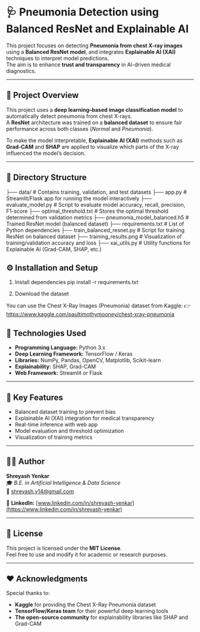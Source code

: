 # 🩺 Pneumonia Detection using Balanced ResNet and Explainable AI

This project focuses on detecting **Pneumonia from chest X-ray images** using a **Balanced ResNet model**, and integrates **Explainable AI (XAI)** techniques to interpret model predictions.  
The aim is to enhance **trust and transparency** in AI-driven medical diagnostics.

---

## 🧠 Project Overview

This project uses a **deep learning–based image classification model** to automatically detect pneumonia from chest X-rays.  
A **ResNet** architecture was trained on a **balanced dataset** to ensure fair performance across both classes (*Normal* and *Pneumonia*).  

To make the model interpretable, **Explainable AI (XAI)** methods such as **Grad-CAM** and **SHAP** are applied to visualize which parts of the X-ray influenced the model’s decision.

---

## 📁 Directory Structure

├── data/ # Contains training, validation, and test datasets
├── app.py # Streamlit/Flask app for running the model interactively
├── evaluate_model.py # Script to evaluate model accuracy, recall, precision, F1-score
├── optimal_threshold.txt # Stores the optimal threshold determined from validation metrics
├── pneumonia_model_balanced.h5 # Trained ResNet model (balanced dataset)
├── requirements.txt # List of Python dependencies
├── train_balanced_resnet.py # Script for training ResNet on balanced dataset
├── training_results.png # Visualization of training/validation accuracy and loss
├── xai_utils.py # Utility functions for Explainable AI (Grad-CAM, SHAP, etc.)

## ⚙️ Installation and Setup
1. Install dependencies
pip install -r requirements.txt

2. Download the dataset

You can use the Chest X-Ray Images (Pneumonia) dataset from Kaggle:
👉 https://www.kaggle.com/paultimothymooney/chest-xray-pneumonia

## 🧩 Technologies Used

- **Programming Language:** Python 3.x  
- **Deep Learning Framework:** TensorFlow / Keras  
- **Libraries:** NumPy, Pandas, OpenCV, Matplotlib, Scikit-learn  
- **Explainability:** SHAP, Grad-CAM  
- **Web Framework:** Streamlit or Flask  

---

## 🧬 Key Features

- Balanced dataset training to prevent bias  
- Explainable AI (XAI) integration for medical transparency  
- Real-time inference with web app  
- Model evaluation and threshold optimization  
- Visualization of training metrics  

---

## 🧑‍💻 Author

**Shreyash Yenkar**  
🎓 *B.E. in Artificial Intelligence & Data Science*  
📧 [shreyash.y14@gmail.com](mailto:shreyash.y14@gmail.com)  

🔗 **LinkedIn:** [www.linkedin.com/in/shreyash-yenkar](https://www.linkedin.com/in/shreyash-yenkar)

---

## 📜 License

This project is licensed under the **MIT License**.  
Feel free to use and modify it for academic or research purposes.

---

## ❤️ Acknowledgments

Special thanks to:

- **Kaggle** for providing the Chest X-Ray Pneumonia dataset  
- **TensorFlow/Keras team** for their powerful deep learning tools  
- **The open-source community** for explainability libraries like SHAP and Grad-CAM  
